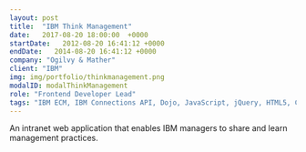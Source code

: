 ```yaml
---
layout: post
title:  "IBM Think Management"
date:   2017-08-20 18:00:00  +0000
startDate:   2012-08-20 16:41:12 +0000
endDate:   2014-08-20 16:41:12 +0000
company: "Ogilvy & Mather"
client: "IBM"
img: img/portfolio/thinkmanagement.png
modalID: modalThinkManagement
role: "Frontend Developer Lead"
tags: "IBM ECM, IBM Connections API, Dojo, JavaScript, jQuery, HTML5, CSS3, SASS, Grunt, SVN"
---
```

An intranet web application that enables IBM managers to share and learn management practices.
